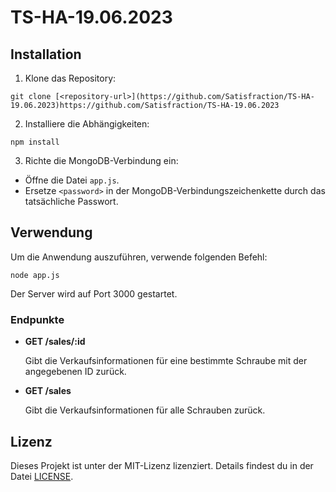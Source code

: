 # TS-HA-19.06.2023

## Installation

1. Klone das Repository:

```git clone [<repository-url>](https://github.com/Satisfraction/TS-HA-19.06.2023)https://github.com/Satisfraction/TS-HA-19.06.2023```


2. Installiere die Abhängigkeiten:

``npm install``


3. Richte die MongoDB-Verbindung ein:

- Öffne die Datei `app.js`.
- Ersetze `<password>` in der MongoDB-Verbindungszeichenkette durch das tatsächliche Passwort.

## Verwendung

Um die Anwendung auszuführen, verwende folgenden Befehl:

``node app.js``


Der Server wird auf Port 3000 gestartet.

### Endpunkte

- **GET /sales/:id**

  Gibt die Verkaufsinformationen für eine bestimmte Schraube mit der angegebenen ID zurück.

- **GET /sales**

  Gibt die Verkaufsinformationen für alle Schrauben zurück.

## Lizenz

Dieses Projekt ist unter der MIT-Lizenz lizenziert. Details findest du in der Datei [LICENSE](LICENSE).

